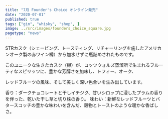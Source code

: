 ```yaml
---
title: "7月 Founder's Choice オンライン発売"
date: "2020-07-01"
published: true
tags: ["gin", "whisky", "shop", ]
image: ../src/images/founders_choice_square.jpg
pagetype: "news"
---
```


STRカスク（シェービング、トースティング、リチャーリングを施したアメリカンオーク製の赤ワイン樽）から加水せずに瓶詰めされたものです。

このユニークな生きたカスク（樽）が、コッツウォルズ蒸溜所で生まれるフルーティなスピリッツに、豊かな芳醇さを加味し、トフィー、オーク、

レッドフルーツの風味、そして美しく深い色合いを生み出しています。

香り：ダークチョコレートと干しイチジク、甘いシロップに浸したプラムの香りを伴った、乾いた干し草と切り株の香り。
味わい：新鮮なレッドフルーツとバタースコッチの豊かな味わいを含んだ、穀物とトーストのような暖かな香ばしさ。